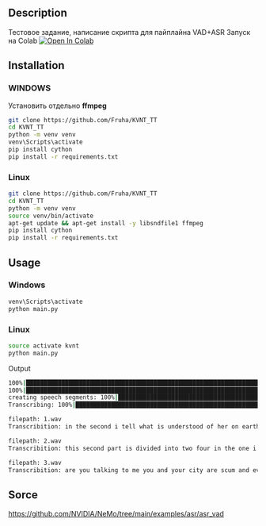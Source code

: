 ## Description
Тестовое задание, написание скрипта для пайплайна VAD+ASR
Запуск на Colab 
<a href="https://colab.research.google.com/drive/1WQ6ilX2Z9jgMp0kM-pbcfFRAa95OSoko"><img src="https://colab.research.google.com/assets/colab-badge.svg" alt="Open In Colab"></a>

## Installation
### WINDOWS
Установить отдельно **ffmpeg**
```bash
git clone https://github.com/Fruha/KVNT_TT
cd KVNT_TT
python -m venv venv
venv\Scripts\activate
pip install cython
pip install -r requirements.txt
```

### Linux
```bash
git clone https://github.com/Fruha/KVNT_TT 
cd KVNT_TT
python -m venv venv
source venv/bin/activate
apt-get update && apt-get install -y libsndfile1 ffmpeg
pip install cython
pip install -r requirements.txt
```

## Usage

### Windows
```bash
venv\Scripts\activate
python main.py
```
### Linux
```bash
source activate kvnt
python main.py
```


Output
```bash
100%|████████████████████████████████████████████████████████████████████████████████████████| 3/3 [00:02<00:00,  1.14it/s]
100%|████████████████████████████████████████████████████████████████████████████████████████| 3/3 [00:02<00:00,  1.34it/s]
creating speech segments: 100%|██████████████████████████████████████████████████████████████| 3/3 [00:00<00:00, 18.57it/s]
Transcribing: 100%|██████████████████████████████████████████████████████████████████████████| 3/3 [00:00<00:00, 10.03it/s]

filepath: 1.wav
Transcribition: in the second i tell what is understood of her on earth here my lady is desired

filepath: 2.wav
Transcribition: this second part is divided into two four in the one i speak of the eyes which are the beginning of love in the second i speak of the mouth which is the end of love

filepath: 3.wav
Transcribition: are you talking to me you and your city are scum and everyone in greece hates you
```

## Sorce
https://github.com/NVIDIA/NeMo/tree/main/examples/asr/asr_vad
